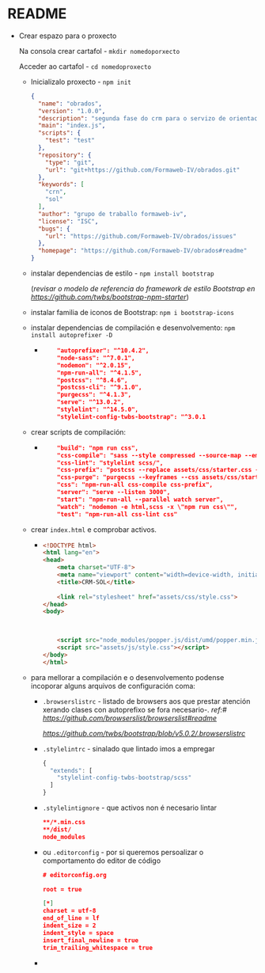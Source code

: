 # README

- Crear espazo para o proxecto

  Na consola crear cartafol - ``mkdir nomedoporxecto`` 

  Acceder ao cartafol - ``cd nomedoproxecto``

  - Inicializalo proxecto - ``npm init``

    ```json
    {
      "name": "obrados",
      "version": "1.0.0",
      "description": "segunda fase do crm para o servizo de orientacion laboral",
      "main": "index.js",
      "scripts": {
        "test": "test"
      },
      "repository": {
        "type": "git",
        "url": "git+https://github.com/Formaweb-IV/obrados.git"
      },
      "keywords": [
        "crn",
        "sol"
      ],
      "author": "grupo de traballo formaweb-iv",
      "license": "ISC",
      "bugs": {
        "url": "https://github.com/Formaweb-IV/obrados/issues"
      },
      "homepage": "https://github.com/Formaweb-IV/obrados#readme"
    }
    
    ```
  
    
  
  - instalar dependencias de estilo - ``npm install bootstrap``
  
    (*revisar o modelo de referencia do framework de estilo Bootstrap en https://github.com/twbs/bootstrap-npm-starter*)
  
  - instalar familia de iconos de Bootstrap:  ``npm i bootstrap-icons``
  
  - instalar dependencias de compilación e desenvolvemento:  ``npm install autoprefixer -D``
  
    - ```json
          "autoprefixer": "^10.4.2",
          "node-sass": "^7.0.1",
          "nodemon": "^2.0.15",
          "npm-run-all": "^4.1.5",
          "postcss": "^8.4.6",
          "postcss-cli": "^9.1.0",
          "purgecss": "^4.1.3",
          "serve": "^13.0.2",
          "stylelint": "^14.5.0",
          "stylelint-config-twbs-bootstrap": "^3.0.1
      ```
  
  - crear scripts de compilación:
  
    - ```json
          "build": "npm run css",
          "css-compile": "sass --style compressed --source-map --embed-sources --no-error-css --load-path=node_modules scss/:assets/css/",
          "css-lint": "stylelint scss/",
          "css-prefix": "postcss --replace assets/css/starter.css --use autoprefixer --map",
          "css-purge": "purgecss --keyframes --css assets/css/starter.css --content index.html \"node_modules/bootstrap/js/dist/dom/*.js\" \"node_modules/bootstrap/js/dist/{base-component,dropdown,modal,offcanvas}.js\" --output assets/css/",
          "css": "npm-run-all css-compile css-prefix",
          "server": "serve --listen 3000",
          "start": "npm-run-all --parallel watch server",
          "watch": "nodemon -e html,scss -x \"npm run css\"",
          "test": "npm-run-all css-lint css"
      ```
  
  - crear ``index.html`` e comprobar activos.
  
    - ```html
      <!DOCTYPE html>
      <html lang="en">
      <head>
          <meta charset="UTF-8">
          <meta name="viewport" content="width=device-width, initial-scale=1.0">
          <title>CRM-SOL</title>
          
          <link rel="stylesheet" href="assets/css/style.css">
      </head>
      <body>
          
      
      
          <script src="node_modules/popper.js/dist/umd/popper.min.js"></script>
          <script src="assets/js/style.css"></script>
      </body>
      </html>
      ```
  
  - para mellorar a compilación e o desenvolvemento podense incoporar alguns arquivos de configuración coma:
  
    - ``.browserslistrc`` - listado de browsers aos que prestar atención xerando clases con autoprefixo se fora necesario-.  *ref:# https://github.com/browserslist/browserslist#readme*
  
      *https://github.com/twbs/bootstrap/blob/v5.0.2/.browserslistrc*
  
    - ``.stylelintrc`` -  sinalado que lintado imos a empregar
  
      ```js
      {
        "extends": [
          "stylelint-config-twbs-bootstrap/scss"
        ]
      }
      ```
  
    - ``.stylelintignore`` - que activos non é necesario lintar
  
      ```json
      **/*.min.css
      **/dist/
      node_modules
      ```
  
    - ou ``.editorconfig``  - por si queremos persoalizar o comportamento do editor de código
  
      ```json
      # editorconfig.org
      
      root = true
      
      [*]
      charset = utf-8
      end_of_line = lf
      indent_size = 2
      indent_style = space
      insert_final_newline = true
      trim_trailing_whitespace = true
      ```
  
    - 
  
  

#### 
